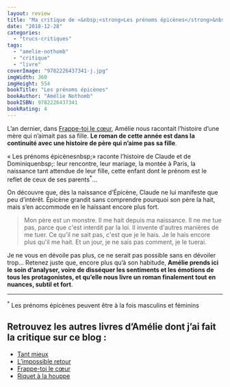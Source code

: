 ```yaml
---
layout: review
title: "Ma critique de «&nbsp;<strong>Les prénoms épicènes</strong>&nbsp;» d’<em>Amélie Nothomb</em>"
date: "2018-12-28"
categories: 
  - "trucs-critiques"
tags: 
  - "amelie-nothomb"
  - "critique"
  - "livre"
coverImage: "9782226437341-j.jpg"
imgWidth: 360
imgHeight: 554
bookTitle: "Les prénoms épicènes"
bookAuthor: "Amélie Nothomb"
bookISBN: 9782226437341  
bookRating: 4
---
```


<p>L’an dernier, dans <a href="/2017/10/ma-critique-de-frappe-toi-le-cur-damelie-nothomb/">Frappe-toi le cœur</a>, Amélie nous racontait l’histoire d’une mère qui n’aimait pas sa fille. <strong>Le roman de cette année est dans la continuité avec une histoire de père qui n’aime pas sa fille</strong>.</p>
<p>«&nbsp;Les prénoms épicènesnbsp;» raconte l’histoire de Claude et de Dominiquenbsp;: leur rencontre, leur mariage, la montée à Paris, la naissance tant attendue de leur fille, cette enfant dont le prénom est le reflet de ceux de ses parents<sup>*</sup>…</p>
<p>On découvre que, dès la naissance d’Épicène, Claude ne lui manifeste que peu d’intérêt. Épicène grandit sans comprendre pourquoi son père la hait, mais s’en accommode en le haïssant encore plus fort.</p>

<blockquote class="citation">
  <p>Mon père est un monstre. Il me hait depuis ma naissance. Il ne me tue pas, parce que c'est interdit par la loi. Il invente d'autres manières de me tuer. Ce qu'il ne sait pas, c'est que je le hais. Je le hais encore plus qu'il me hait. Et un jour, je ne sais pas comment, je le tuerai.</p>
</blockquote>

<p>Je ne vous en dévoile pas plus, ce ne serait pas possible sans en dévoiler trop… Retenez juste que, encore plus qu’à son habitude, <strong>Amélie prends ici le soin d’analyser, voire de disséquer les sentiments et les émotions de tous les protagonistes, et qu’elle nous livre un roman finalement tout en nuances, subtil et fort</strong>.</p>

<hr />

<p><sup>*</sup> Les prénoms épicènes peuvent être à la fois masculins et féminins</p>

<h2>Retrouvez les autres livres d’Amélie dont j’ai fait la critique sur ce blog&nbsp;:</h2>
<ul>
  <li><a href="/2025/08/ma-critique-de-tant-mieux-d-amelie-nothomb/">Tant mieux</a></li>
  <li><a href="/2024/10/ma-critique-de-l-impossible-retour-d-amelie-nothomb/">L’impossible retour</a></li>
  <li><a href="/2017/10/ma-critique-de-frappe-toi-le-cur-damelie-nothomb/">Frappe-toi le cœur</a></li>
  <li><a href="/2016/09/ma-critique-de-riquet-a-la-houppe-damelie-nothomb/">Riquet à la houppe</a></li>
</ul>
